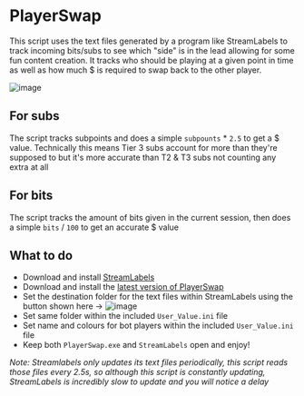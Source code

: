 # PlayerSwap
This script uses the text files generated by a program like StreamLabels to track incoming bits/subs to see which "side" is in the lead allowing for some fun content creation.
It tracks who should be playing at a given point in time as well as how much $ is required to swap back to the other player.

![image](https://user-images.githubusercontent.com/53557479/155297542-26b26483-14b1-4482-bc44-2ea28bd1c819.png)

## For subs
The script tracks subpoints and does a simple `subpounts` * `2.5` to get a $ value. Technically this means Tier 3 subs account for more than they're supposed to but it's more accurate than T2 & T3 subs not counting any extra at all

## For bits
The script tracks the amount of bits given in the current session, then does a simple `bits` / `100` to get an accurate $ value

## What to do
- Download and install [StreamLabels](https://streamlabs.com/dashboard#/streamlabels)
- Download and install the [latest version of PlayerSwap](https://github.com/Tomshiii/PlayerSwap/releases)
- Set the destination folder for the text files within StreamLabels using the button shown here -> ![image](https://user-images.githubusercontent.com/53557479/155299364-b75c082a-1964-411f-bf47-33f664a6993c.png)
- Set same folder within the included `User_Value.ini` file
- Set name and colours for bot players within the included `User_Value.ini` file
- Keep both `PlayerSwap.exe` and `StreamLabels` open and enjoy!
 
*Note: Streamlabels only updates its text files periodically, this script reads those files every 2.5s, so although this script is constantly updating, StreamLabels is incredibly slow to update and you will notice a delay*

